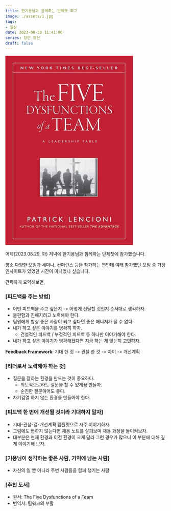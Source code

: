 ```yaml
---
title: 한기용님과 함께하는 단체챗 회고
image: ./assets/1.jpg
tags:
- 일상
date: 2023-08-30 11:41:00
series: 장인 정신
draft: false
---
```


![The Five Dysfunctions of a Team](./assets/1.jpg)

어제(2023.08.29, 화) 저녁에 한기용님과 함께하는 단체챗에 참가했습니다.

평소 다양한 모임과 세미나, 컨퍼런스 등을 참가하는 편인데 여태 참가했던 모임 중 가장 인사이트가 있었던 시간이 아니었나 싶습니다.

간략하게 요약해보면,

### [피드백을 주는 방법]
- 어떤 피드백을 주고 싶은지 -> 어떻게 전달할 것인지 순서대로 생각하자.
- 불편함과 친해지려고 노력해야 한다.
- 팀원에게 항상 좋은 사람이 되고 싶다면 좋은 매니저가 될 수 없다.
- 내가 하고 싶은 이야기를 명확히 하자.
  - 건설적인 피드백 / 부정적인 피드백 등 하나만 이야기해야 한다.
- 내가 하고 싶은 이야기가 명확해졌다면 지금 하는 게 맞는지 고민하자.

**Feedback Framework**: 기대 한 것 -> 관찰 한 것 -> 차이 -> 개선계획

### [리더로서 노력해야 하는 것]
- 질문을 잘하는 환경을 만드는 것이 중요하다.
  - 의도적으로라도 질문을 할 수 있게끔 만들자.
  - 순진한 질문이어도 좋다.
- 자기검열 하지 않는 환경을 만들어야 한다.

### [피드백 한 번에 개선될 것이라 기대하지 말자]
- 기대-관찰-갭-개선계획 템플릿으로 자주 이야기하자.
- 그럼에도 변하지 않는다면 채용 노트를 살펴보며 채용 과정을 돌이켜보자.
- 대부분은 현재 환경과 이전 환경이 크게 달라 그런 경우가 많으니 이 부분에 대해 깊게 이야기해 보자.

### [기용님이 생각하는 좋은 사람, 기억에 남는 사람]
- 자신의 일 뿐 아니라 주변 사람들을 함께 챙기는 사람

### [추천 도서]
- 원서: The Five Dysfunctions of a Team
- 번역서: 팀워크의 부활